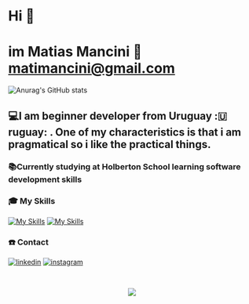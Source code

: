 # Hi 👋 
# im Matias Mancini 📧 matimancini@gmail.com 

![Anurag's GitHub stats](https://github-readme-stats.vercel.app/api?username=EMME-ESSE&show_icons=true&theme=gruvbox)
## 💻I am beginner developer from Uruguay :🇺ruguay: . One of my characteristics is that i am pragmatical so i like the practical things.

### 📚Currently studying at Holberton School learning software development skills

### :mortar_board: My Skills

[![My Skills](https://skills.thijs.gg/icons?i=js,html,css,java-dark,c,python-dark&theme=dark)](https://skills.thijs.gg)
[![My Skills](https://skills.thijs.gg/icons?i=js,html,css,java-light,c,python-light)](https://skills.thijs.gg)

### ☎️ Contact

[![linkedin](https://user-images.githubusercontent.com/17550413/211963098-8cc3503d-a03b-476d-815c-3abd341815c3.png)](https://www.linkedin.com/in/matias-mancini-35aa10261/)
[![instagram](https://user-images.githubusercontent.com/17550413/211963091-1ae45252-3913-460c-975e-6a32d2375fc1.png)](https://www.instagram.com/matias_emme/)



</br>
  
<p align="center" color ="white">  <img align="center" src="https://profile-counter.glitch.me/EMME-ESSE/count.svg" /></p>

